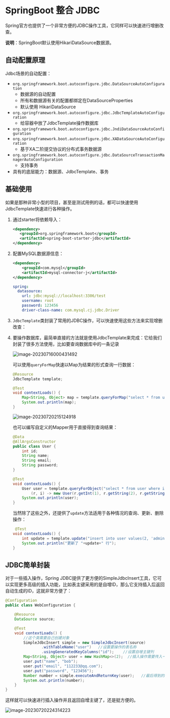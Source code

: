 # SpringBoot 整合 JDBC

Spring官方也提供了一个非常方便的JDBC操作工具，它同样可以快速进行增删改查。

**说明**：SpringBoot默认使用HikariDataSource数据源。

## 自动配置原理

Jdbc场景的自动配置：

- `org.springframework.boot.autoconfigure.jdbc.DataSourceAutoConfiguration`
  - 数据源的自动配置
  - 所有和数据源有关的配置都绑定在DataSourceProperties
  - 默认使用 HikariDataSource
- `org.springframework.boot.autoconfigure.jdbc.JdbcTemplateAutoConfiguration`
  - 给容器中放了JdbcTemplate操作数据库
- `org.springframework.boot.autoconfigure.jdbc.JndiDataSourceAutoConfiguration`
- `org.springframework.boot.autoconfigure.jdbc.XADataSourceAutoConfiguration`
  - 基于XA二阶提交协议的分布式事务数据源
- `org.springframework.boot.autoconfigure.jdbc.DataSourceTransactionManagerAutoConfiguration`
  - 支持事务
- 具有的底层能力：数据源、JdbcTemplate、事务

## 基础使用

如果是那种非常小型的项目，甚至是测试用例的话，都可以快速使用JdbcTemplate快速进行各种操作。

1. 通过starter将依赖导入：

   ```xml
   <dependency>
      <groupId>org.springframework.boot</groupId>
      <artifactId>spring-boot-starter-jdbc</artifactId>
   </dependency>
   ```

2. 配置MySQL数据源信息：

   ```xml
   <dependency>
       <groupId>com.mysql</groupId>
       <artifactId>mysql-connector-j</artifactId>
   </dependency>
   ```

   ```yaml
   spring:
     datasource:
       url: jdbc:mysql://localhost:3306/test
       username: root
       password: 123456
       driver-class-name: com.mysql.cj.jdbc.Driver
   ```

3. `JdbcTemplate`类封装了常用的JDBC操作，可以快速使用这些方法来实现增删改查：

4. 要操作数据库，最简单直接的方法就是使用JdbcTemplate来完成：它给我们封装了很多方法使用，比如要查询数据库中的一条记录

   ![image-20230716000431492](https://fastly.jsdelivr.net/gh/LetengZzz/img@main/tc2/img202411211523418.png)

   可以使用`queryForMap`快速以Map为结果的形式查询一行数据：

   ```java
   @Resource
   JdbcTemplate template;
   
   @Test
   void contextLoads() {
       Map<String, Object> map = template.queryForMap("select * from user where id = ?", 1);
       System.out.println(map);
   }
   ```

   ![image-20230720215124918](https://fastly.jsdelivr.net/gh/LetengZzz/img@main/tc2/img202411211524390.png)

   也可以编写自定义的Mapper用于直接得到查询结果：

   ```java
   @Data
   @AllArgsConstructor
   public class User {
       int id;
       String name;
       String email;
       String password;
   }
   ```

   ```java
   @Test
   void contextLoads() {
       User user = template.queryForObject("select * from user where id = ?",
           (r, i) -> new User(r.getInt(1), r.getString(2), r.getString(3), r.getString(4)), 1);
       System.out.println(user);
   }
   ```

   当然除了这些之外，还提供了`update`方法适用于各种情况的查询、更新、删除操作：

   ```java
    @Test
   void contextLoads() {
       int update = template.update("insert into user values(2, 'admin', '654321@qq.com', '123456')");
       System.out.println("更新了 "+update+" 行");
   }
   ```


## JDBC简单封装

对于一些插入操作，Spring JDBC提供了更方便的SimpleJdbcInsert工具，它可以实现更多高级的插入功能，比如表主键采用的是自增ID，那么它支持插入后返回自动生成的ID，这就非常方便了：

```java
@Configuration
public class WebConfiguration {

    @Resource
    DataSource source;

    @Test
    void contextLoads() {
      	//这个类需要自己创建对象
        SimpleJdbcInsert simple = new SimpleJdbcInsert(source)
                .withTableName("user")   //设置要操作的表名称
                .usingGeneratedKeyColumns("id");    //设置自增主键列
        Map<String, Object> user = new HashMap<>(2);  //插入操作需要传入一个Map作为数据
        user.put("name", "bob");
        user.put("email", "112233@qq.com");
        user.put("password", "123456");
        Number number = simple.executeAndReturnKey(user);   //最后得到的Numver就是得到的自增主键
        System.out.println(number);
    }
}
```

这样就可以快速进行插入操作并且返回自增主键了，还是挺方便的。

![image-20230720224314223](https://fastly.jsdelivr.net/gh/LetengZzz/img@main/tc2/img202411211526701.png)



